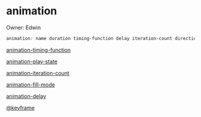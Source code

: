 # animation

Owner: Edwin

```css
animation: name duration timing-function delay iteration-count direction fill-mode;
```

[animation-timing-function](animation%203f4e0f6d3bc74ba18d81bd08b44665d0/animation-timing-function%20c49c98d981724a6c8b335639ffebed1f.md)

[animation-play-state](animation%203f4e0f6d3bc74ba18d81bd08b44665d0/animation-play-state%20b6a738d46e734b779a678d71ec33a66c.md)

[animation-iteration-count](animation%203f4e0f6d3bc74ba18d81bd08b44665d0/animation-iteration-count%20e8d2aa5325354f5bb9737877f10e8fd3.md)

[animation-fill-mode](animation%203f4e0f6d3bc74ba18d81bd08b44665d0/animation-fill-mode%20ea7fe9503e7946c99fc5f46b57fea64b.md)

[animation-delay](animation%203f4e0f6d3bc74ba18d81bd08b44665d0/animation-delay%2039fa83b1d57347dca8a49f0b07940365.md)

[@keyframe](animation%203f4e0f6d3bc74ba18d81bd08b44665d0/@keyframe%20a98c887b80da4dbda82a76919a660324.md)